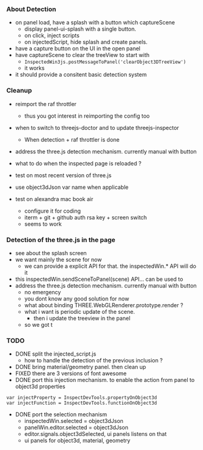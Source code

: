 ### About Detection
- on panel load, have a splash with a button which captureScene
  - display panel-ui-splash with a single button.
  - on click, inject scripts
  - on injectedScript, hide splash and create panels.
- have a capture button on the UI in the open panel
- have captureScene to clear the treeView to start with
  - ```InspectedWin3js.postMessageToPanel('clearObject3DTreeView')```
  - it works
- it should provide a consitent basic detection system

### Cleanup

- reimport the raf throttler
  - thus you got interest in reimporting the config too
- when to switch to threejs-doctor and to update threejs-inspector
  - When detection + raf throttler is done
- address the three.js detection mechanism. currently manual with button
- what to do when the inspected page is reloaded ?

- test on most recent version of three.js
- use object3dJson var name when applicable
- test on alexandra mac book air
  - configure it for coding
  - iterm + git + github auth rsa key + screen switch
  - seems to work

### Detection of the three.js in the page
- see about the splash screen
- we want mainly the scene for now
  - we can provide a explicit API for that. the inspectedWin.* API will do it
- this inspectedWin.sendSceneToPanel(scene) API... can be used to 
- address the three.js detection mechanism. currently manual with button
  - no emergency
  - you dont know any good solution for now
  - what about binding THREE.WebGLRenderer.prototype.render ?
  - what i want is periodic update of the scene.
    - then i update the treeview in the panel
  - so we got t

### TODO



- DONE split the injected_script.js
  - how to handle the detection of the previous inclusion ?
- DONE bring material/geometry panel. then clean up
- FIXED there are 3 versions of font awesome
- DONE port this injection mechanism. to enable the action from panel to object3d properties
```
var injectProperty = InspectDevTools.propertyOnObject3d
var injectFunction = InspectDevTools.functionOnObject3d
```
- DONE port the selection mechanism
  - inspectedWin.selected = object3dJson
  - panelWin.editor.selected = object3dJson
  - editor.signals.object3dSelected, ui panels listens on that
  - ui panels for object3d, material, geometry
  
